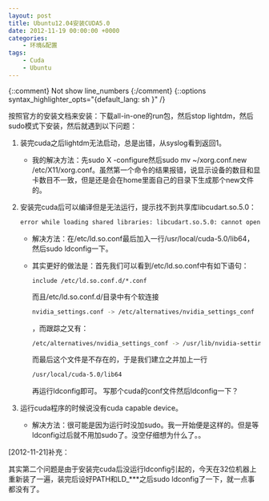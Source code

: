 ```yaml
---
layout: post
title: Ubuntu12.04安装CUDA5.0
date: 2012-11-19 00:00:00 +0000
categories:
    - 环境&配置
tags:
    - Cuda
    - Ubuntu
---
```


{::comment} Not show line_numbers {:/comment}
{::options syntax_highlighter_opts="{default_lang: sh \}" /}

按照官方的安装文档来安装：下载all-in-one的run包，然后stop lightdm，然后sudo模式下安装，然后就遇到以下问题：

1. 装完cuda之后lightdm无法启动，总是出错，从syslog看到返回1。
   - 我的解决方法：先sudo X -configure然后sudo mv ~/xorg.conf.new /etc/X11/xorg.conf。虽然第一个命令的结果报错，说显示设备的数目和显卡数目不一致，但是还是会在home里面自己的目录下生成那个new文件的。
2. 安装完cuda后可以编译但是无法运行，提示找不到共享库libcudart.so.5.0：

   ```sh
   error while loading shared libraries: libcudart.so.5.0: cannot open shared object file: No such file or directory.
   ```

   - 解决方法：在/etc/ld.so.conf最后加入一行/usr/local/cuda-5.0/lib64，然后sudo ldconfig一下。
   - 其实更好的做法是：首先我们可以看到/etc/ld.so.conf中有如下语句：

     ```nothing
     include /etc/ld.so.conf.d/*.conf
     ```

     而且/etc/ld.so.conf.d/目录中有个软连接
     
     ```sh
     nvidia_settings.conf -> /etc/alternatives/nvidia_settings_conf
     ```
     
     ，而跟踪之又有：

     ```sh
     /etc/alternatives/nvidia_settings_conf -> /usr/lib/nvidia-settings/ld.so.conf
     ```

     而最后这个文件是不存在的，于是我们建立之并加上一行

     ```sh
     /usr/local/cuda-5.0/lib64
     ```

     再运行ldconfig即可。
     写那个cuda的conf文件然后ldconfig一下？
3. 运行cuda程序的时候说没有cuda capable device。
   - 解决方法：很可能是因为运行时没加sudo。我一开始便是这样的。但是等ldconfig过后就不用加sudo了。没空仔细想为什么了。。

[2012-11-21]补充：

其实第二个问题是由于安装完cuda后没运行ldconfig引起的，今天在32位机器上重新装了一遍，装完后设好PATH和LD_***之后sudo ldconfig了一下，就一点事都没有了。

